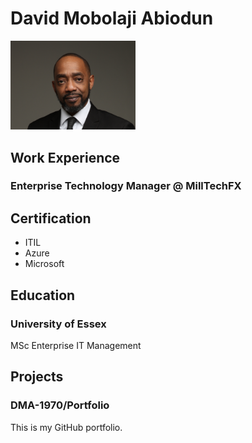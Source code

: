 # David Mobolaji Abiodun

<img src="assets/050324-3.578-2.jpg" alt="David Mobolaji Abiodun" width="200" />

## Work Experience
### Enterprise Technology Manager @ MillTechFX

## Certification
- ITIL
- Azure
- Microsoft

## Education
### University of Essex
MSc Enterprise IT Management

## Projects
### DMA-1970/Portfolio
This is my GitHub portfolio.
